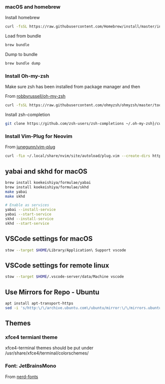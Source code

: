 
### macOS and homebrew

Install homebrew
```bash
curl -fsSL https://raw.githubusercontent.com/Homebrew/install/master/install.sh | sh
```

Load from bundle
```bash
brew bundle
```

Dump to bundle
```bash
brew bundle dump
```

### Install Oh-my-zsh

Make sure zsh has been installed from package manager and then

From [robbyrussell/oh-my-zsh](https://github.com/robbyrussell/oh-my-zsh)
```bash
curl -fsSL https://raw.githubusercontent.com/ohmyzsh/ohmyzsh/master/tools/install.sh | sh
```

Install zsh-completion
```bash
git clone https://github.com/zsh-users/zsh-completions ~/.oh-my-zsh}/custom}/plugins/zsh-completions
```

### Install Vim-Plug for Neovim
From [junegunn/vim-plug](https://github.com/junegunn/vim-plug)
```bash
curl -fLo ~/.local/share/nvim/site/autoload/plug.vim --create-dirs https://raw.githubusercontent.com/junegunn/vim-plug/master/plug.vim
```

## yabai and skhd for macOS
```bash
brew install koekeishiya/formulae/yabai
brew install koekeishiya/formulae/skhd
make yabai
make skhd

# Enable as services
yabai --install-service
yabai --start-service
skhd --install-service
skhd --start-service
```

## VSCode settings for macOS
```bash
stow --target $HOME/Library/Application\ Support vscode
```

## VSCode settings for remote linux
```bash
stow --target $HOME/.vscode-server/data/Machine vscode
```

## Use Mirrors for Repo - Ubuntu
```bash
apt install apt-transport-https
sed -i 's/http:\/\/archive.ubuntu.com\/ubuntu/mirror:\/\/mirrors.ubuntu.com\/mirrors.txt/g' /etc/apt/sources.list
```

## Themes

### xfce4 termianl theme
xfce4-terminal themes should be put under /usr/share/xfce4/terminal/colorschemes/

### Font: JetBrainsMono
From [nerd-fonts](https://github.com/ryanoasis/nerd-fonts/tree/master/patched-fonts/JetBrainsMono)
